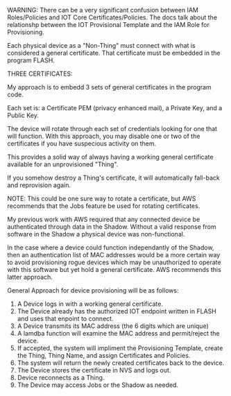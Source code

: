WARNING: There can be a very significant confusion between IAM Roles/Policies and IOT Core Certificates/Policies.   The docs talk about the relationshp between the IOT Provisional Template and the IAM Role for Provisioning.

Each physical device as a "Non-Thing" must connect with what is considered a general certificate.   That certificate must be embedded in the program FLASH.


THREE CERTIFICATES:

My approach is to embedd 3 sets of general certificates in the program code.

Each set is: a Certificate PEM (privacy enhanced mail), a Private Key, and a Public Key.

The device will rotate through each set of credentials looking for one that will function.  With this approach, you may disable one or two of the certificates if you have suspecious activity on them.

This provides a solid way of always having a working general certificate available for an unprovisioned "Thing".


If you somehow destroy a Thing's certificate, it will automatically fall-back and reprovision again.   

NOTE: This could be one sure way to rotate a certificate, but AWS recommends that the Jobs feature be used for rotating certificates.


My previous work with AWS required that any connected device be authenticated through data in the Shadow.   Without a valid response from software in the Shadow a physical device was non-functional.

In the case where a device could function independantly of the Shadow, then an authentication list of MAC addresses would be a more certain way to avoid provisioning rogue devices which may be unauthorized to operate with this software but yet hold a general certificate.  AWS recommends this latter approach.


General Approach for device provisioning will be as follows:

1) A Device logs in with a working general certificate.
2) The Device already has the authorized IOT endpoint written in FLASH and uses that enpoint to connect.
3) A Device transmits its MAC address (the 6 digits which are unique)
4) A lamdba function will examine the MAC address and permit/reject the device.
5) If accepted, the system will impliment the Provisioning Template, create the Thing, Thing Name, and assign Certificates and Policies.
6) The system will return the newly created certificates back to the device.
7) The Device stores the certificate in NVS and logs out.
8) Device reconnects as a Thing.
9) The Device may access Jobs or the Shadow as needed.





















